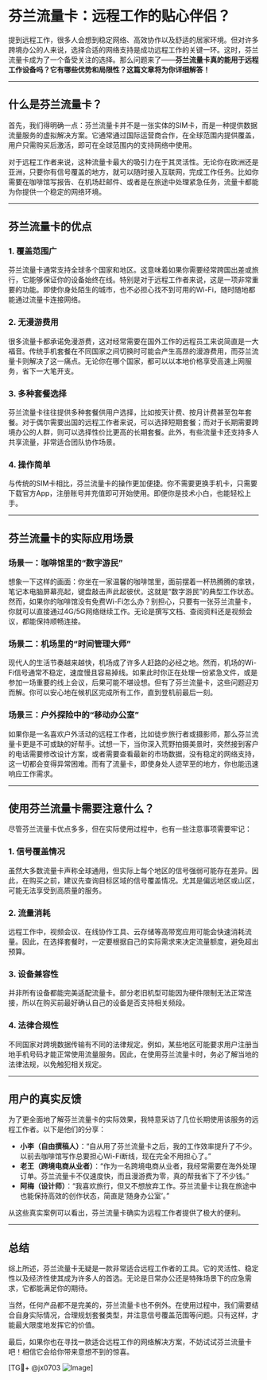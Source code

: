 # 芬兰流量卡：远程工作的贴心伴侣？

提到远程工作，很多人会想到稳定网络、高效协作以及舒适的居家环境。但对许多跨境办公的人来说，选择合适的网络支持是成功远程工作的关键一环。这时，芬兰流量卡成为了一个备受关注的选择。那么问题来了——**芬兰流量卡真的能用于远程工作设备吗？它有哪些优势和局限性？这篇文章将为你详细解答！**

---

## 什么是芬兰流量卡？

首先，我们得明确一点：芬兰流量卡并不是一张实体的SIM卡，而是一种提供数据流量服务的虚拟解决方案。它通常通过国际运营商合作，在全球范围内提供覆盖，用户只需购买后激活，即可在全球范围内的支持网络中使用。

对于远程工作者来说，这种流量卡最大的吸引力在于其灵活性。无论你在欧洲还是亚洲，只要你有信号覆盖的地方，就可以随时接入互联网，完成工作任务。比如你需要在咖啡馆写报告、在机场赶邮件、或者是在旅途中处理紧急任务，流量卡都能为你提供一个稳定的网络环境。

---

## 芬兰流量卡的优点

### 1. **覆盖范围广**
芬兰流量卡通常支持全球多个国家和地区。这意味着如果你需要经常跨国出差或旅行，它能够保证你的设备始终在线。特别是对于远程工作者来说，这是一项非常重要的功能。即使你身处陌生的城市，也不必担心找不到可用的Wi-Fi，随时随地都能通过流量卡连接网络。

### 2. **无漫游费用**
很多流量卡都承诺免漫游费，这对经常需要在国外工作的远程员工来说简直是一大福音。传统手机套餐在不同国家之间切换时可能会产生高昂的漫游费用，而芬兰流量卡则解决了这一痛点。无论你在哪个国家，都可以以本地价格享受高速上网服务，省下一大笔开支。

### 3. **多种套餐选择**
芬兰流量卡往往提供多种套餐供用户选择，比如按天计费、按月计费甚至包年套餐。对于偶尔需要出国的远程工作者来说，可以选择短期套餐；而对于长期需要跨境办公的人群，则可以选择性价比更高的长期套餐。此外，有些流量卡还支持多人共享流量，非常适合团队协作场景。

### 4. **操作简单**
与传统的SIM卡相比，芬兰流量卡的操作更加便捷。你不需要更换手机卡，只需要下载官方App，注册账号并充值即可开始使用。即便你是技术小白，也能轻松上手。

---

## 芬兰流量卡的实际应用场景

### 场景一：咖啡馆里的“数字游民”
想象一下这样的画面：你坐在一家温馨的咖啡馆里，面前摆着一杯热腾腾的拿铁，笔记本电脑屏幕亮起，键盘敲击声此起彼伏。这就是“数字游民”的典型工作状态。然而，如果你的咖啡馆没有免费Wi-Fi怎么办？别担心，只要有一张芬兰流量卡，你就可以直接通过4G/5G网络继续工作。无论是撰写文档、查阅资料还是视频会议，都能保持顺畅连接。

### 场景二：机场里的“时间管理大师”
现代人的生活节奏越来越快，机场成了许多人赶路的必经之地。然而，机场的Wi-Fi信号通常不稳定，速度慢且容易掉线。如果此时你正在处理一份紧急文件，或是参加一场重要的线上会议，后果可能不堪设想。但有了芬兰流量卡，这些问题迎刃而解。你可以安心地在候机区完成所有工作，直到登机前最后一刻。

### 场景三：户外探险中的“移动办公室”
如果你是一名喜欢户外活动的远程工作者，比如徒步旅行者或摄影师，那么芬兰流量卡更是不可或缺的好帮手。试想一下，当你深入荒野拍摄美景时，突然接到客户的电话需要修改设计方案，或者需要查看最新的市场数据，没有稳定的网络支持，这一切都会变得异常困难。而有了流量卡，即使身处人迹罕至的地方，你也能迅速响应工作需求。

---

## 使用芬兰流量卡需要注意什么？

尽管芬兰流量卡优点多多，但在实际使用过程中，也有一些注意事项需要牢记：

### 1. **信号覆盖情况**
虽然大多数流量卡声称全球通用，但实际上每个地区的信号强弱可能存在差异。因此，在购买之前，建议先查询目标区域的信号覆盖情况。尤其是偏远地区或山区，可能无法享受到高质量的服务。

### 2. **流量消耗**
远程工作中，视频会议、在线协作工具、云存储等高带宽应用可能会快速消耗流量。因此，在选择套餐时，一定要根据自己的实际需求来决定流量额度，避免超出预算。

### 3. **设备兼容性**
并非所有设备都能完美适配流量卡。部分老旧机型可能因为硬件限制无法正常连接，所以在购买前最好确认自己的设备是否支持相关频段。

### 4. **法律合规性**
不同国家对跨境数据传输有不同的法律规定。例如，某些地区可能要求用户注册当地手机号码才能正常使用流量服务。因此，在使用芬兰流量卡时，务必了解当地的法律法规，以免触犯相关规定。

---

## 用户的真实反馈

为了更全面地了解芬兰流量卡的实际效果，我特意采访了几位长期使用该服务的远程工作者。以下是他们的分享：

- **小李（自由撰稿人）**：“自从用了芬兰流量卡之后，我的工作效率提升了不少。以前去咖啡馆写作总要担心Wi-Fi断线，现在完全不用担心了。”
- **老王（跨境电商从业者）**：“作为一名跨境电商从业者，我经常需要在海外处理订单。芬兰流量卡不仅速度快，而且漫游费为零，真的帮我省下了不少钱。”
- **阿梅（设计师）**：“我喜欢旅行，但又不想放弃工作。芬兰流量卡让我在旅途中也能保持高效的创作状态，简直是‘随身办公室’。”

从这些真实案例可以看出，芬兰流量卡确实为远程工作者提供了极大的便利。

---

## 总结

综上所述，芬兰流量卡无疑是一款非常适合远程工作者的工具。它的灵活性、稳定性以及经济性使其成为许多人的首选。无论是日常办公还是特殊场景下的应急需求，它都能满足你的期待。

当然，任何产品都不是完美的，芬兰流量卡也不例外。在使用过程中，我们需要结合自身实际情况，合理规划套餐类型，并注意信号覆盖范围等问题。只有这样，才能最大限度地发挥它的价值。

最后，如果你也在寻找一款适合远程工作的网络解决方案，不妨试试芬兰流量卡吧！相信它会给你带来意想不到的惊喜。

[TG💪+ @jx0703 ![Image](https://github.com/user-attachments/assets/dbca1d08-cadb-493c-b0ec-ad6f7a83f270)]